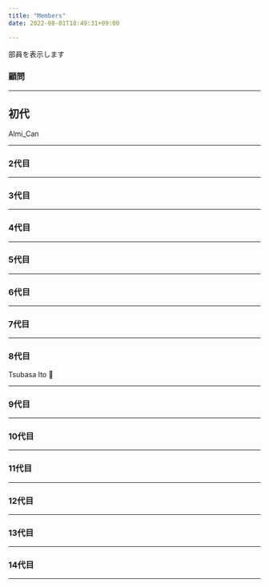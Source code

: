 ```yaml
---
title: "Members"
date: 2022-08-01T18:49:31+09:00

---
```


部員を表示します

<!--more-->

### 顧問


*** 
## 初代

Almi_Can


***
### 2代目　　




*** 


### 3代目



---

### 4代目



---
### 5代目


---
### 6代目


---

### 7代目

 

---
### 8代目
 
Tsubasa Ito :ramen:


---
### 9代目

---
### 10代目

---
### 11代目

---
### 12代目

---
### 13代目

---
### 14代目


---
